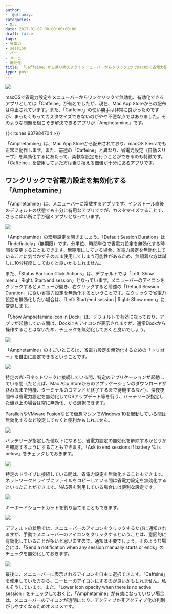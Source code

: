 ```yaml
---
author:
- '@ottanxyz'
categories:
- Mac
date: 2017-01-07 00:00:00+00:00
draft: false
tags:
- 省電力
- session
- バー
- メニュー
- 無効化
title: 「Caffeine」から乗り換えよう！メニューバーからクリック1つでmacOSの省電力設定を無効化、有効化できる「Amphetamine」
type: post
---
```


![](170107-587053f7a5403.jpg)






macOSで省電力設定をメニューバーからワンクリックで無効化、有効化できるアプリとしては「Caffeine」が有名でしたが、現在、Mac App Storeからの配布は中止されています。また、「Caffeine」の使い勝手は非常に良かったのですが、まったくもってカスタマイズできないのがやや不便な点ではありました。そのような問題を根こそぎ解決できるアプリが「Amphetamine」です。



{{< itunes 937984704 >}}



「Amphetamine」は、Mac App Storeから配布されており、macOS Sierraでも正常に動作します。また、前述の「Caffeine」と異なり、省電力設定（自動スリープ）を無効化するにあたって、柔軟な設定を行うことができるのも特徴です。「Caffeine」を使用していた方は乗り換える価値が十分にあるアプリです。





## ワンクリックで省電力設定を無効化する「Amphetamine」





「Amphetamine」は、メニューバーに常駐するアプリです。インストール直後のデフォルトの状態でも十分に有用なアプリですが、カスタマイズすることで、さらに痒い所に手が届くアプリとなっています。





![](170107-587053fdf4209.png)






「Amphetamine」の環境設定を開きましょう。「Default Session Duration」は「Indefinitely」（無期限）です。分単位、時間単位で省電力設定を無効化する時間を変更することもできます。無期限にしている場合、省電力設定を無効化していることに気づかずそのまま使用してしまう可能性があるため、無頓着な方は試しに10分程度にしておくと良いかもしれません。





また、「Status Bar Icon Click Actions」は、デフォルトでは「Left: Show menu | Right: Start/end session」となっています。メニューバーのアイコンをクリックするとメニューが開き、右クリックすると前述の「Default Session Duration」に従い省電力設定を無効化するということです。左クリックで省電力設定を無効化したい場合は、「Left: Start/end session | Right: Show menu」に変更します。





「Show Amphetamine icon in Dock」は、デフォルトで有効になっており、アプリが起動している間は、Dockにもアイコンが表示されますが、通常Dockから操作することはないため、チェックを無効化しておくと良いでしょう。





![](170107-5870540e82e5c.png)






「Amphetamine」のすごいところは、省電力設定を無効化するための「トリガー」を自由に設定できるということです。





![](170107-5870541464a45.png)






特定のWi-Fiネットワークに接続している間、特定のアプリケーションが起動している間（たとえば、Mac App Storeからのアプリケーションのダウンロードが終わるまで待機、ターミナルのコマンドが終了するまで待機するなど）、深夜夜間帯は省電力設定を無効化してOSアップデート等を行う、バッテリーが指定した値以上の場合は常に無効化、から選択できます。





ParallelsやVMware Fusionなどで仮想マシンでWindows 10を起動している間は無効化するなど設定しておくと便利かもしれません。





![](170107-5870541a79e6f.png)






バッテリーが指定した値以下になると、省電力設定の無効化を解除するかどうかを確認するようにすることもできます。「Ask to end sessions if battery % is below」をチェックしておきます。





![](170107-58705424e7108.png)






特定のドライブに接続している間は、省電力設定を無効化することもできます。ネットワークドライブにファイルをコピーしている間は省電力設定を無効化するといったことができます。NAS等を利用している場合には便利な設定です。





![](170107-5870542a95c8c.png)






キーボードショートカットを割り当てることもできます。





![](170107-58705436b58f6.png)






デフォルトの状態では、メニューバーのアイコンをクリックするたびに通知されますが、手動でメニューバーのアイコンをクリックするということは、意図的に有効化していることが多いと思いますので、通知は不要でしょう。そのような場合には、「Send a notification when any session manually starts or ends」のチェックを無効化しておきます。





![](170107-5870543125fd1.png)






最後に、メニューバーに表示されるアイコンを自由に選択できます。「Caffeine」を使用していた方なら、コーヒーのアイコンにするのが良いかもしれません。私もそうしています。また、「Lower icon opacity when there is no active session」をチェックしておくと、「Amphetamine」が有効になっていない場合は、メニューバーのアイコンが透明になり、アクティブか非アクティブ化の判別がしやすくなるためオススメです。